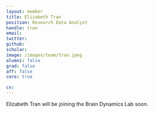 ```yaml
---
layout: member
title: Elizabeth Tran
position: Research Data Analyst
handle: tran
email:
twitter:
github:
scholar:
image: /images/team/tran.jpeg
alumni: false
grad: false
aff: false
core: true

cv:
---
```


Elizabeth Tran will be joining the Brain Dynamics Lab soon.
